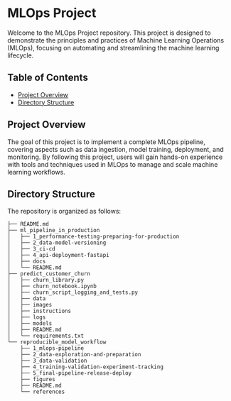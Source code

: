 # MLOps Project

Welcome to the MLOps Project repository. This project is designed to demonstrate the principles and practices of Machine Learning Operations (MLOps), focusing on automating and streamlining the machine learning lifecycle.

## Table of Contents

- [Project Overview](#project-overview)
- [Directory Structure](#directory-structure)


## Project Overview

The goal of this project is to implement a complete MLOps pipeline, covering aspects such as data ingestion, model training, deployment, and monitoring. By following this project, users will gain hands-on experience with tools and techniques used in MLOps to manage and scale machine learning workflows.

## Directory Structure

The repository is organized as follows:

```
├── README.md
├── ml_pipeline_in_production
│   ├── 1_performance-testing-preparing-for-production
│   ├── 2_data-model-versioning
│   ├── 3_ci-cd
│   ├── 4_api-deployment-fastapi
│   ├── docs
│   └── README.md
├── predict_customer_churn
│   ├── churn_library.py
│   ├── churn_notebook.ipynb
│   ├── churn_script_logging_and_tests.py
│   ├── data
│   ├── images
│   ├── instructions
│   ├── logs
│   ├── models
│   ├── README.md
│   └── requirements.txt
└── reproducible_model_workflow
    ├── 1_mlops-pipeline
    ├── 2_data-exploration-and-preparation
    ├── 3_data-validation
    ├── 4_training-validation-experiment-tracking
    ├── 5_final-pipeline-release-deploy
    ├── figures
    ├── README.md
    └── references
```

